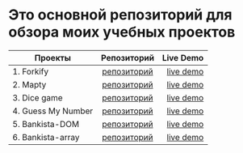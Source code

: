 # Это основной репозиторий для обзора моих учебных проектов

| Проекты            |                                                     Репозиторий                                                     |                                             Live Demo |
| ------------------ | :-----------------------------------------------------------------------------------------------------------------: | ----------------------------------------------------: |
| 1. Forkify         |                      [репозиторий](https://github.com/Adelsspace/recipes-study-project-final)                       |        [live demo](https://recipes-adel.netlify.app/) |
| 2. Mapty           |              [репозиторий](https://githttps://github.com/Adelsspace/study-projects/tree/master/mapty)               |           [live demo](https://mapty-adel.netlify.app) |
| 3. Dice game       |           [репозиторий](https://githttps://github.com/Adelsspace/study-projects/tree/master/dice%20game)            |            [live demo](https://dice-adel.netlify.app) |
| 4. Guess My Number |         [репозиторий](https://github.com/Adelsspace/study-projects/tree/master/guess%20my%20number%20game)          |  [live demo](https://guessmynumber-adel.netlify.app/) |
| 5. Bankista-DOM    | [репозиторий](https://github.com/Adelsspace/rhttps://github.com/Adelsspace/study-projects/tree/master/bankista-DOM) |   [live demo](https://bankista-dom-adel.netlify.app/) |
| 6. Bankista-array  |               [репозиторий](https://github.com/Adelsspace/study-projects/tree/master/bankista-array)                | [live demo](https://bankista-array-adel.netlify.app/) |
